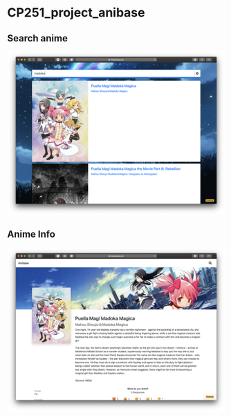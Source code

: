 # CP251_project_anibase

## Search anime

![search page]

## Anime Info

![info page]

[search page]: https://github.com/Biwsantang/CP251_project_anibase/blob/master/screenshot/search.png "search page"
[info page]: https://github.com/Biwsantang/CP251_project_anibase/blob/master/screenshot/info.png "info page"
